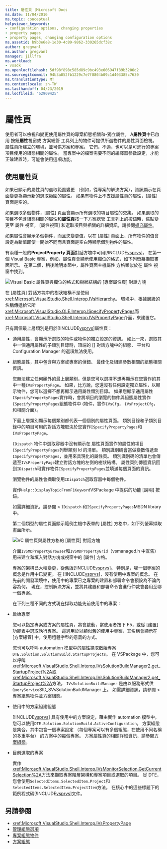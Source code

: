 ```yaml
---
title: 屬性頁 |Microsoft Docs
ms.date: 11/04/2016
ms.topic: conceptual
helpviewer_keywords:
- configuration options, changing properties
- property pages
- property pages, changing configuration options
ms.assetid: b9b3e6e8-1e30-4c89-9862-330265dcf38c
author: gregvanl
ms.author: gregvanl
manager: jillfra
ms.workload:
- vssdk
ms.openlocfilehash: 5df98f898c585d89c9bc493e606947f89b3206d2
ms.sourcegitcommit: 94b3a052fb1229c7e7f8804b09c1d403385c7630
ms.translationtype: MT
ms.contentlocale: zh-TW
ms.lasthandoff: 04/23/2019
ms.locfileid: "62909425"
---
```

# <a name="property-pages"></a>屬性頁
使用者可以檢視和變更使用屬性頁的專案組態相關和-獨立屬性。 A**屬性頁**中已啟用 按鈕**屬性**視窗或 方案總管 工具列上的物件可提供所選物件的屬性頁面檢視。 屬性頁所建立的環境，並可供方案和專案。 它們，不過，也可以是可進行的專案項目使用的組態相關的屬性。 當專案中的檔案需要不同的編譯器參數設定，才能正確建置時，可能會使用這項功能。

## <a name="using-property-pages"></a>使用屬性頁
 如果已顯示的屬性頁的選取範圍變更 （例如，從專案的解決方案），資訊顯示在頁面變更為顯示新的選取範圍的屬性。 如果有物件上不支援屬性頁的屬性，[屬性] 頁面是空的。

 如果選取多個物件，[屬性] 頁面會顯示所有選取的項目屬性的交集。 如果選取的項目不包含組態相關的屬性和**屬性頁**按一下方案總管 工具列上的按鈕時，焦點變更至 屬性 視窗。 [屬性視窗] 和選取項目與相關的詳細資訊，請參閱[擴充屬性](../../extensibility/internals/extending-properties.md)。

 如果屬性會顯示多個物件，而且您變更值，以在 [屬性] 頁面上，所有物件的值會設定為新值即使一開始不同而且頁面是空白時顯示個別物件的屬性。

 有兩種一般的**ProjectProperty 頁面**對話方塊中可用[!INCLUDE[vsprvs](../../code-quality/includes/vsprvs_md.md)]。 在第一個 Visual Basic 專案，例如，屬性頁會顯示使用欄位的格式，如下列螢幕擷取畫面所示。 在第二個，稍後說明本節中，屬性頁面主機屬性 方格類似於在 屬性 視窗中找到。

 ![Visual Basic 屬性頁](../../extensibility/internals/media/vsvbproppages.gif "vsVBPropPages")與欄位的格式和樹狀結構的 [專案屬性頁] 對話方塊

 在 [屬性頁] 對話方塊中的樹狀結構不是使用<xref:Microsoft.VisualStudio.Shell.Interop.IVsHierarchy>。 環境中，根據層級的名稱傳遞給它所<xref:Microsoft.VisualStudio.OLE.Interop.ISpecifyPropertyPages>而<xref:Microsoft.VisualStudio.Shell.Interop.IVsPropertyPage>介面，來建置它。

 只有兩個最上層類別是用於[!INCLUDE[vsprvs](../../code-quality/includes/vsprvs_md.md)]屬性頁：

- 通用屬性，會顯示所選取的物件或物件的獨立設定的資訊。 如此一來，選取其中一個通用屬性的子類別目錄時，頂端的 [] 對話方塊中的組態、 平台和 Configuration Manager 的選項無法使用。

- 組態屬性，其中包含與方案或專案的偵錯、 最佳化及組建參數相關的組態相關資訊。

  您無法建立任何額外的最上層類別，但是您可以選擇不想再顯示在您實作的其中一種`IVsPropertyPage`。 如果，比方說，您還沒有任何設定獨立屬性，以顯示物件，您可以選擇不想再顯示通用屬性類別目錄。 如果您顯示通用屬性`ISpecifyPropertyPages`實作時，會將項目的瀏覽的物件與組態屬性實作`ISpecifyPropertyPages`組態物件中 (物件，實作`IVsCfg`， `IVsProjectCfg`，和相關介面）。

  下最上層類別顯示每個類別都代表一個個別的屬性頁面。 類別目錄和子類別目錄中的項目可用的對話方塊取決於您實作`ISpecifyPropertyPages`和`IVsPropertyPage`。

  `IDispatch` 物件中選取容器中沒有顯示在 屬性頁面實作的屬性的項目`ISpecifyPropertyPages`列舉類別 Id 的清單。 類別識別碼會當做變數傳遞至`ISpecifyPropertyPages`，並用來具現化的屬性頁。 類別識別碼的清單也會傳遞至`IVsPropertyPage`建立對話方塊的左側的樹狀結構。 屬性頁則傳遞資訊回到`IDispatch`可實作物件`ISpecifyPropertyPages`並填滿每個頁面的資訊。

  瀏覽物件的屬性會擷取使用`IDispatch`選取容器中每個物件。

  實作`Help::DisplayTopicFromF1Keyword`VSPackage 中提供的功能 [說明] 按鈕。

  如需詳細資訊，請參閱 <<c0> `IDispatch` 和`ISpecifyPropertyPages`MSDN library 中。

  第二個類型的屬性頁面顯示範例主機中表單的 [屬性] 方格中，如下列螢幕擷取畫面所示。

  ![VC 屬性頁](../../extensibility/internals/media/vsvcproppages.gif "vsVCPropPages")與屬性方格的 [屬性頁] 對話方塊

  介面`IVSMDPropertyBrowser`和`IVSMDPropertyGrid`（vsmanaged.h 中宣告） 用來建立和填入對話方塊或視窗中的 [屬性] 方格。

  專案的架構已大幅變更，從舊版[!INCLUDE[vsprvs](../../code-quality/includes/vsprvs_md.md)]。 特別是，哪一個專案的概念是作用中已變更。 在  [!INCLUDE[vsprvs](../../code-quality/includes/vsprvs_md.md)]，沒有使用中專案的概念。 在先前的開發環境中，使用中的專案已之專案的建置和部署命令會預設為不論內容為何。 現在，控制解決方案，並將其建置和部署命令會進行仲裁會套用至哪一個專案。

  在下列三種不同的方式現在擷取功能先前使用中的專案：

- 啟始專案

   您可以指定專案或方案的屬性頁，將會啟動，當使用者按下 F5，或從 [建置] 功能表中選取執行專案。 這適用於以類似舊的使用中專案，其名稱會顯示在 [方案總管] 中，使用粗體字型的意義的方式。

   您也可以呼叫 automation 模型中的屬性擷取啟始專案`DTE.Solution.SolutionBuild.StartupProjects`。 在 VSPackage 中，您可以呼叫<xref:Microsoft.VisualStudio.Shell.Interop.IVsSolutionBuildManager2.get_StartupProject%2A>或<xref:Microsoft.VisualStudio.Shell.Interop.IVsSolutionBuildManager2.get_StartupProject%2A>方法。 `IVsSolutionBuildManager` 是由以服務形式供`QueryService`SID_SVsSolutionBuildManager 上。 如需詳細資訊，請參閱 <<c0> [ 專案組態物件](../../extensibility/internals/project-configuration-object.md)並[方案組態](../../extensibility/internals/solution-configuration.md)。

- 使用中的方案組建組態

   [!INCLUDE[vsprvs](../../code-quality/includes/vsprvs_md.md)] 具有使用中的方案設定，藉由實作 automation 模型中，您可以使用`DTE.Solution.SolutionBuild.ActiveConfiguration`。 方案組態是集合，其中包含一個專案設定 （每個專案可以有多個組態，在使用不同名稱的多重平台） 的方案中的每個專案。 方案屬性頁的相關詳細資訊，請參閱[方案組態](../../extensibility/internals/solution-configuration.md)。

- 目前選取的專案

   實作<xref:Microsoft.VisualStudio.Shell.Interop.IVsMonitorSelection.GetCurrentSelection%2A>方法來擷取專案階層架構和專案項目或選取的項目。 從 DTE，您會使用`SelectedItems.SelectedItem.Project`和`SelectedItems.SelectedItem.ProjectItem`方法。 在核心中的這些標題下的範例程式碼[!INCLUDE[vsprvs](../../code-quality/includes/vsprvs_md.md)]文件。

## <a name="see-also"></a>另請參閱
- <xref:Microsoft.VisualStudio.Shell.Interop.IVsPropertyPage>
- [管理組態選項](../../extensibility/internals/managing-configuration-options.md)
- [專案組態物件](../../extensibility/internals/project-configuration-object.md)
- [方案組態](../../extensibility/internals/solution-configuration.md)